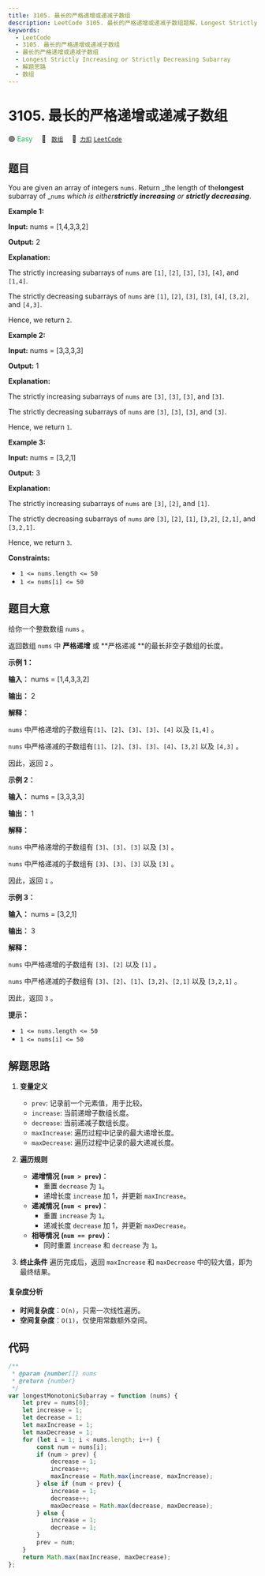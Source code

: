 ```yaml
---
title: 3105. 最长的严格递增或递减子数组
description: LeetCode 3105. 最长的严格递增或递减子数组题解，Longest Strictly Increasing or Strictly Decreasing Subarray，包含解题思路、复杂度分析以及完整的 JavaScript 代码实现。
keywords:
  - LeetCode
  - 3105. 最长的严格递增或递减子数组
  - 最长的严格递增或递减子数组
  - Longest Strictly Increasing or Strictly Decreasing Subarray
  - 解题思路
  - 数组
---
```


# 3105. 最长的严格递增或递减子数组

🟢 <font color=#15bd66>Easy</font>&emsp; 🔖&ensp; [`数组`](/tag/array.md)&emsp; 🔗&ensp;[`力扣`](https://leetcode.cn/problems/longest-strictly-increasing-or-strictly-decreasing-subarray) [`LeetCode`](https://leetcode.com/problems/longest-strictly-increasing-or-strictly-decreasing-subarray)

## 题目

You are given an array of integers `nums`. Return _the length of
the**longest** subarray of _`nums` _which is either**strictly increasing** or
**strictly decreasing**_.

**Example 1:**

**Input:** nums = [1,4,3,3,2]

**Output:** 2

**Explanation:**

The strictly increasing subarrays of `nums` are `[1]`, `[2]`, `[3]`, `[3]`,
`[4]`, and `[1,4]`.

The strictly decreasing subarrays of `nums` are `[1]`, `[2]`, `[3]`, `[3]`,
`[4]`, `[3,2]`, and `[4,3]`.

Hence, we return `2`.

**Example 2:**

**Input:** nums = [3,3,3,3]

**Output:** 1

**Explanation:**

The strictly increasing subarrays of `nums` are `[3]`, `[3]`, `[3]`, and
`[3]`.

The strictly decreasing subarrays of `nums` are `[3]`, `[3]`, `[3]`, and
`[3]`.

Hence, we return `1`.

**Example 3:**

**Input:** nums = [3,2,1]

**Output:** 3

**Explanation:**

The strictly increasing subarrays of `nums` are `[3]`, `[2]`, and `[1]`.

The strictly decreasing subarrays of `nums` are `[3]`, `[2]`, `[1]`, `[3,2]`,
`[2,1]`, and `[3,2,1]`.

Hence, we return `3`.

**Constraints:**

- `1 <= nums.length <= 50`
- `1 <= nums[i] <= 50`

## 题目大意

给你一个整数数组 `nums` 。

返回数组 `nums` 中 **严格递增** 或 **严格递减 **的最长非空子数组的长度。

**示例 1：**

**输入：** nums = [1,4,3,3,2]

**输出：** 2

**解释：**

`nums` 中严格递增的子数组有`[1]`、`[2]`、`[3]`、`[3]`、`[4]` 以及 `[1,4]` 。

`nums` 中严格递减的子数组有`[1]`、`[2]`、`[3]`、`[3]`、`[4]`、`[3,2]` 以及 `[4,3]` 。

因此，返回 `2` 。

**示例 2：**

**输入：** nums = [3,3,3,3]

**输出：** 1

**解释：**

`nums` 中严格递增的子数组有 `[3]`、`[3]`、`[3]` 以及 `[3]` 。

`nums` 中严格递减的子数组有 `[3]`、`[3]`、`[3]` 以及 `[3]` 。

因此，返回 `1` 。

**示例 3：**

**输入：** nums = [3,2,1]

**输出：** 3

**解释：**

`nums` 中严格递增的子数组有 `[3]`、`[2]` 以及 `[1]` 。

`nums` 中严格递减的子数组有 `[3]`、`[2]`、`[1]`、`[3,2]`、`[2,1]` 以及 `[3,2,1]` 。

因此，返回 `3` 。

**提示：**

- `1 <= nums.length <= 50`
- `1 <= nums[i] <= 50`

## 解题思路

1. **变量定义**

   - `prev`: 记录前一个元素值，用于比较。
   - `increase`: 当前递增子数组长度。
   - `decrease`: 当前递减子数组长度。
   - `maxIncrease`: 遍历过程中记录的最大递增长度。
   - `maxDecrease`: 遍历过程中记录的最大递减长度。

2. **遍历规则**

   - **递增情况 (`num > prev`)**：
     - 重置 `decrease` 为 `1`。
     - 递增长度 `increase` 加 1，并更新 `maxIncrease`。
   - **递减情况 (`num < prev`)**：
     - 重置 `increase` 为 `1`。
     - 递减长度 `decrease` 加 1，并更新 `maxDecrease`。
   - **相等情况 (`num == prev`)**：
     - 同时重置 `increase` 和 `decrease` 为 `1`。

3. **终止条件**
   遍历完成后，返回 `maxIncrease` 和 `maxDecrease` 中的较大值，即为最终结果。

#### 复杂度分析

- **时间复杂度**：`O(n)`，只需一次线性遍历。
- **空间复杂度**：`O(1)`，仅使用常数额外空间。

## 代码

```javascript
/**
 * @param {number[]} nums
 * @return {number}
 */
var longestMonotonicSubarray = function (nums) {
	let prev = nums[0];
	let increase = 1;
	let decrease = 1;
	let maxIncrease = 1;
	let maxDecrease = 1;
	for (let i = 1; i < nums.length; i++) {
		const num = nums[i];
		if (num > prev) {
			decrease = 1;
			increase++;
			maxIncrease = Math.max(increase, maxIncrease);
		} else if (num < prev) {
			increase = 1;
			decrease++;
			maxDecrease = Math.max(decrease, maxDecrease);
		} else {
			increase = 1;
			decrease = 1;
		}
		prev = num;
	}
	return Math.max(maxIncrease, maxDecrease);
};
```
